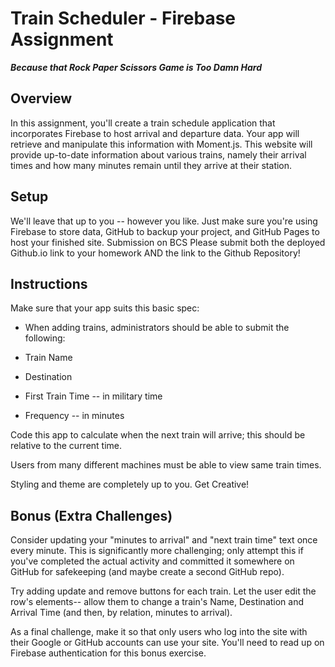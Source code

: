# Train Scheduler - Firebase Assignment

**_Because that Rock Paper Scissors Game is Too Damn Hard_**

## Overview
In this assignment, you'll create a train schedule application that incorporates Firebase to host arrival and departure data. Your app will retrieve and manipulate this information with Moment.js. This website will provide up-to-date information about various trains, namely their arrival times and how many minutes remain until they arrive at their station.

## Setup
We'll leave that up to you -- however you like. Just make sure you're using Firebase to store data, GitHub to backup your project, and GitHub Pages to host your finished site.
Submission on BCS
Please submit both the deployed Github.io link to your homework AND the link to the Github Repository!

## Instructions
Make sure that your app suits this basic spec:

- When adding trains, administrators should be able to submit the following:

- Train Name

- Destination

- First Train Time -- in military time

- Frequency -- in minutes

Code this app to calculate when the next train will arrive; this should be relative to the current time.

Users from many different machines must be able to view same train times.

Styling and theme are completely up to you. Get Creative!

## Bonus (Extra Challenges)
Consider updating your "minutes to arrival" and "next train time" text once every minute. This is significantly more challenging; only attempt this if you've completed the actual activity and committed it somewhere on GitHub for safekeeping (and maybe create a second GitHub repo).

Try adding update and remove buttons for each train. Let the user edit the row's elements-- allow them to change a train's Name, Destination and Arrival Time (and then, by relation, minutes to arrival).

As a final challenge, make it so that only users who log into the site with their Google or GitHub accounts can use your site. You'll need to read up on Firebase authentication for this bonus exercise.
